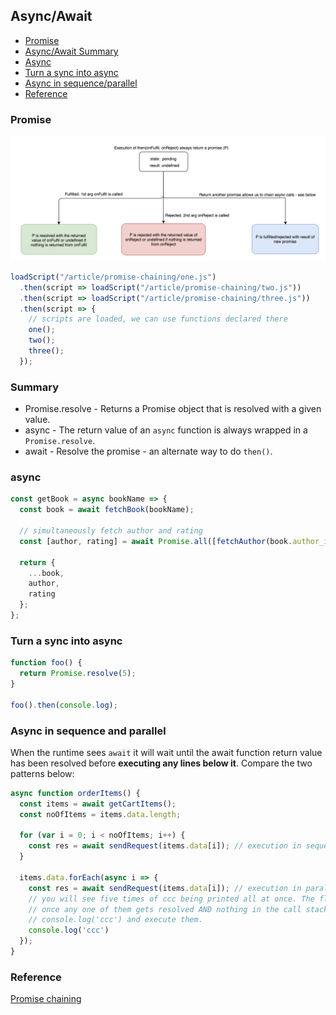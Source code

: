 ## Async/Await

* [Promise](#promise)
* [Async/Await Summary](#Summary)
* [Async](#async)
* [Turn a sync into async](#Turn-a-sync-into-async)
* [Async in sequence/parallel](#Async-in-sequence-parallel)
* [Reference](#reference)

### Promise

![promise](./promise.png)

```js
loadScript("/article/promise-chaining/one.js")
  .then(script => loadScript("/article/promise-chaining/two.js"))
  .then(script => loadScript("/article/promise-chaining/three.js"))
  .then(script => {
    // scripts are loaded, we can use functions declared there
    one();
    two();
    three();
  });
```

### Summary
* Promise.resolve - Returns a Promise object that is resolved with a given value.
* async - The return value of an `async` function is always wrapped in a `Promise.resolve`.
* await - Resolve the promise - an alternate way to do `then()`.

### async

```js
const getBook = async bookName => {
  const book = await fetchBook(bookName);

  // simultaneously fetch author and rating
  const [author, rating] = await Promise.all([fetchAuthor(book.author_id), fetchRating(book.id)]);

  return {
    ...book,
    author,
    rating
  };
};
```

### Turn a sync into async

```js
function foo() {
  return Promise.resolve(5);
}

foo().then(console.log);
```

### Async in sequence and parallel
When the runtime sees `await` it will wait until the await function return value has been resolved before **executing any lines below it**. Compare the two patterns below:

```js
async function orderItems() {
  const items = await getCartItems();
  const noOfItems = items.data.length;

  for (var i = 0; i < noOfItems; i++) {
    const res = await sendRequest(items.data[i]); // execution in sequence
  }

  items.data.forEach(async i => {
    const res = await sendRequest(items.data[i]); // execution in parallel
    // you will see five times of ccc being printed all at once. The flow is do sendReq 5 time straight
    // once any one of them gets resolved AND nothing in the call stack, runtime will then pick queued
    // console.log('ccc') and execute them.
    console.log('ccc')
  });
}
```

### Reference

[Promise chaining](https://javascript.info/promise-chaining)

